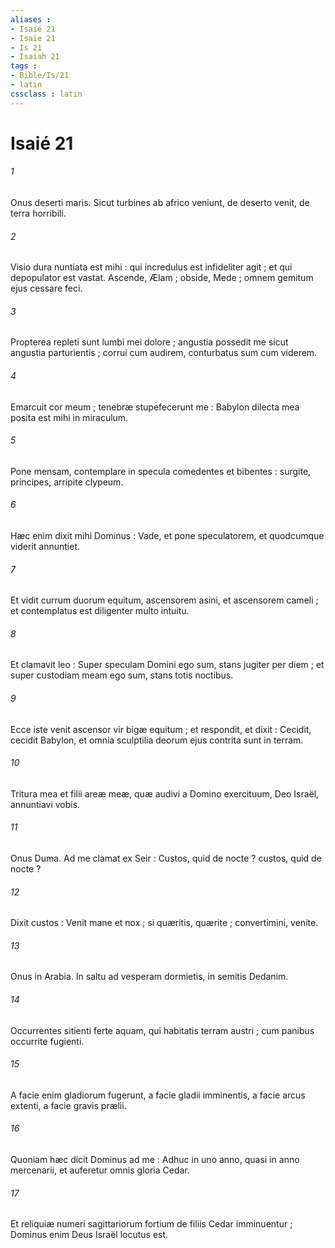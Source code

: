 ```yaml
---
aliases : 
- Isaié 21
- Isaïe 21
- Is 21
- Isaiah 21
tags : 
- Bible/Is/21
- latin
cssclass : latin
---
```


# Isaié 21

###### 1
Onus deserti maris. Sicut turbines ab africo veniunt, de deserto venit, de terra horribili.
###### 2
Visio dura nuntiata est mihi : qui incredulus est infideliter agit ; et qui depopulator est vastat. Ascende, Ælam ; obside, Mede ; omnem gemitum ejus cessare feci.
###### 3
Propterea repleti sunt lumbi mei dolore ; angustia possedit me sicut angustia parturientis ; corrui cum audirem, conturbatus sum cum viderem.
###### 4
Emarcuit cor meum ; tenebræ stupefecerunt me : Babylon dilecta mea posita est mihi in miraculum.
###### 5
Pone mensam, contemplare in specula comedentes et bibentes : surgite, principes, arripite clypeum.
###### 6
Hæc enim dixit mihi Dominus : Vade, et pone speculatorem, et quodcumque viderit annuntiet.
###### 7
Et vidit currum duorum equitum, ascensorem asini, et ascensorem cameli ; et contemplatus est diligenter multo intuitu.
###### 8
Et clamavit leo : Super speculam Domini ego sum, stans jugiter per diem ; et super custodiam meam ego sum, stans totis noctibus.
###### 9
Ecce iste venit ascensor vir bigæ equitum ; et respondit, et dixit : Cecidit, cecidit Babylon, et omnia sculptilia deorum ejus contrita sunt in terram.
###### 10
Tritura mea et filii areæ meæ, quæ audivi a Domino exercituum, Deo Israël, annuntiavi vobis.
###### 11
Onus Duma. Ad me clamat ex Seir : Custos, quid de nocte ? custos, quid de nocte ?
###### 12
Dixit custos : Venit mane et nox ; si quæritis, quærite ; convertimini, venite.
###### 13
Onus in Arabia. In saltu ad vesperam dormietis, in semitis Dedanim.
###### 14
Occurrentes sitienti ferte aquam, qui habitatis terram austri ; cum panibus occurrite fugienti.
###### 15
A facie enim gladiorum fugerunt, a facie gladii imminentis, a facie arcus extenti, a facie gravis prælii.
###### 16
Quoniam hæc dicit Dominus ad me : Adhuc in uno anno, quasi in anno mercenarii, et auferetur omnis gloria Cedar.
###### 17
Et reliquiæ numeri sagittariorum fortium de filiis Cedar imminuentur ; Dominus enim Deus Israël locutus est.
